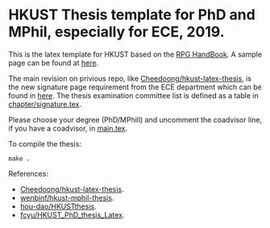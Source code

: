 # HKUST Thesis template for PhD and MPhil, especially for ECE, 2019.

This is the latex template for HKUST based on the [RPG HandBook](https://rpghandbook.ust.hk/appendices-guidelines-on-thesis-preparation). A sample page can be found at [here](http://pg.ust.hk/guides_n_forms/students/thesis_sample_page_phd.pdf).

The main revision on privious repo, like [Cheedoong/hkust-latex-thesis](https://github.com/Cheedoong/hkust-latex-thesis), is the new signature page requirement from the ECE department which can be found in [here](http://course.ece.ust.hk/pginfo/PG_Info_PDF/thesis_sample_page_PhD.PDF). The thesis examination committee list is defined as a table in [chapter/signature.tex](chapter/signature.tex).


Please choose your degree (PhD/MPhill) and uncomment the coadvisor line, if you have a coadvisor, in [main.tex](main.tex).

To compile the thesis:

    make .


References:
  - [Cheedoong/hkust-latex-thesis](https://github.com/Cheedoong/hkust-latex-thesis).
  - [wenbinf/hkust-mphil-thesis](https://github.com/wenbinf/hkust-mphil-thesis).
  - [hou-dao/HKUSTthesis](https://github.com/hou-dao/HKUSTthesis).
  - [fcyu/HKUST_PhD_thesis_Latex](https://github.com/fcyu/HKUST_PhD_thesis_Latex).
